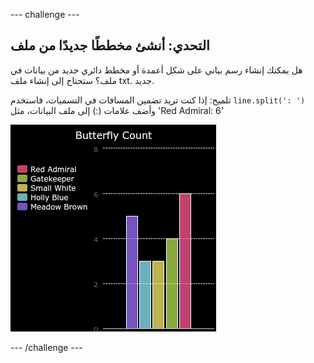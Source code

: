 --- challenge ---
## التحدي: أنشئ مخططًا جديدًا من ملف

هل يمكنك إنشاء رسم بياني على شكل أعمدة أو مخطط دائري جديد من بيانات في ملف؟ ستحتاج إلى إنشاء ملف txt. جديد.

تلميح: إذا كنت تريد تضمين المسافات في التسميات، فاستخدم `line.split(': ')` وأضف علامات (:) إلى ملف البيانات، مثل 'Red Admiral: 6'

![screenshot](images/pets-butterflies.png)



--- /challenge ---